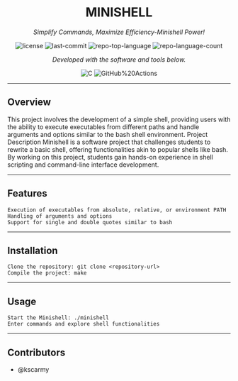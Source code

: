 <p align="center">
    <h1 align="center">MINISHELL</h1>
</p>
<p align="center">
    <em>Simplify Commands, Maximize Efficiency-Minishell Power!</em>
</p>
<p align="center">
	<img src="https://img.shields.io/github/license/mourdani/minishell?style=flat&color=0080ff" alt="license">
	<img src="https://img.shields.io/github/last-commit/mourdani/minishell?style=flat&logo=git&logoColor=white&color=0080ff" alt="last-commit">
	<img src="https://img.shields.io/github/languages/top/mourdani/minishell?style=flat&color=0080ff" alt="repo-top-language">
	<img src="https://img.shields.io/github/languages/count/mourdani/minishell?style=flat&color=0080ff" alt="repo-language-count">
<p>
<p align="center">
		<em>Developed with the software and tools below.</em>
</p>
<p align="center">
	<img src="https://img.shields.io/badge/C-A8B9CC.svg?style=flat&logo=C&logoColor=black" alt="C">
	<img src="https://img.shields.io/badge/GitHub%20Actions-2088FF.svg?style=flat&logo=GitHub-Actions&logoColor=white" alt="GitHub%20Actions">
</p>
<hr>

##  Overview

This project involves the development of a simple shell, providing users with the ability to execute executables from different paths and handle arguments and options similar to the bash shell environment.
Project Description
Minishell is a software project that challenges students to rewrite a basic shell, offering functionalities akin to popular shells like bash. By working on this project, students gain hands-on experience in shell scripting and command-line interface development.

---

## Features

    Execution of executables from absolute, relative, or environment PATH
    Handling of arguments and options
    Support for single and double quotes similar to bash

---

## Installation

    Clone the repository: git clone <repository-url>
    Compile the project: make

---

## Usage

    Start the Minishell: ./minishell
    Enter commands and explore shell functionalities

---

## Contributors
- @kscarmy
